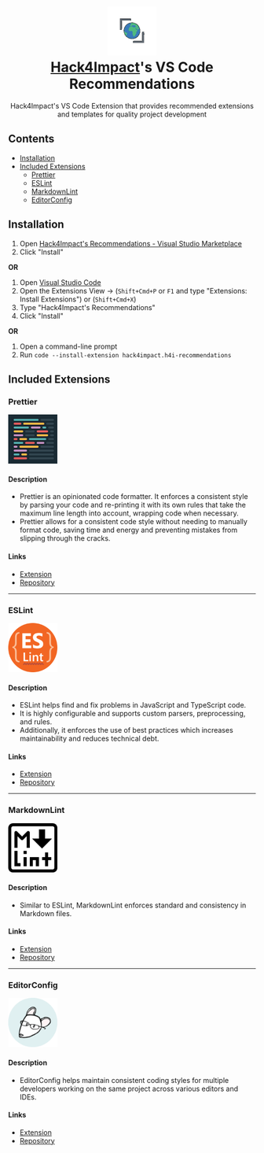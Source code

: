 <h1 align="center">
  <br>
    <a href="https://hack4impact.org/"><img src="static/rotating-icon.gif" alt="Hack4Impact Icon" width="100"></a>
  <br>
  <b><a href="https://hack4impact.org/">Hack4Impact</a>'s VS Code Recommendations</b>
</h1>
<p align="center">Hack4Impact's VS Code Extension that provides recommended extensions and templates for quality project development</p>

## Contents <!-- omit in toc -->

- [Installation](#installation)
- [Included Extensions](#included-extensions)
  - [Prettier](#prettier)
  - [ESLint](#eslint)
  - [MarkdownLint](#markdownlint)
  - [EditorConfig](#editorconfig)

## Installation

1. Open [Hack4Impact's Recommendations - Visual Studio Marketplace](https://marketplace.visualstudio.com/items?itemName=hack4impact.h4i-recommendations)
2. Click "Install"

**OR**

1. Open [Visual Studio Code](https://code.visualstudio.com/)
2. Open the Extensions View -> (`Shift+Cmd+P` or `F1` and type "Extensions: Install Extensions") or (`Shift+Cmd+X`)
3. Type "Hack4Impact's Recommendations"
4. Click "Install"

**OR**

1. Open a command-line prompt
2. Run `code --install-extension hack4impact.h4i-recommendations`

## Included Extensions

### Prettier

<img src="static/pack-icons/prettier.png" alt="Prettier Icon" width="100">

#### Description

- Prettier is an opinionated code formatter. It enforces a consistent style by parsing your code and re-printing it with its own rules that take the maximum line length into account, wrapping code when necessary.
- Prettier allows for a consistent code style without needing to manually format code, saving time and energy and preventing mistakes from slipping through the cracks.

#### Links

- [Extension](vscode:extension/esbenp.prettier-vscode)
- [Repository](https://github.com/prettier/prettier-vscode)

---

### ESLint

<img src="static/pack-icons/eslint.png" alt="ESLint Icon" width="100">

#### Description

- ESLint helps find and fix problems in JavaScript and TypeScript code.
- It is highly configurable and supports custom parsers, preprocessing, and rules.
- Additionally, it enforces the use of best practices which increases maintainability and reduces technical debt.

#### Links

- [Extension](vscode:extension/dbaeumer.vscode-eslint)
- [Repository](https://github.com/Microsoft/vscode-eslint)

---

### MarkdownLint

<img src="static/pack-icons/markdownlint.png" alt="MarkdownLint Icon" width="100">

#### Description

- Similar to ESLint, MarkdownLint enforces standard and consistency in Markdown files.

#### Links

- [Extension](vscode:extension/DavidAnson.vscode-markdownlint)
- [Repository](https://github.com/DavidAnson/vscode-markdownlint)

---

### EditorConfig

<img src="static/pack-icons/editorconfig.png" alt="EditorConfig Icon" width="100">

#### Description

- EditorConfig helps maintain consistent coding styles for multiple developers working on the same project across various editors and IDEs.

#### Links

- [Extension](vscode:extension/EditorConfig.EditorConfig)
- [Repository](https://github.com/editorconfig/editorconfig-vscode)

